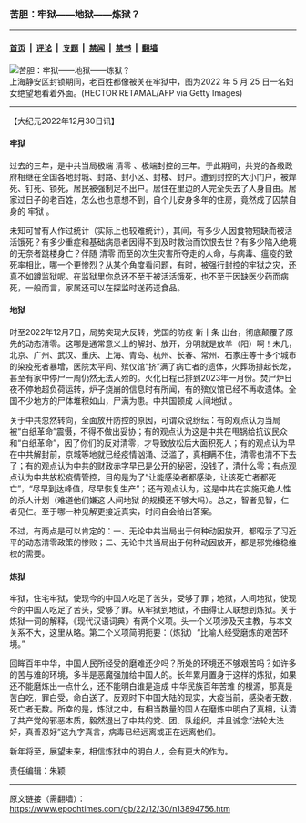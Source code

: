 ### 苦胆：牢狱——地狱——炼狱？

---

#### [首页](../../../..?n13894756) &nbsp;|&nbsp; [评论](../../../../../epoch-comment?n13894756) &nbsp;|&nbsp; [专题](../../../../../epoch-special?n13894756) &nbsp;|&nbsp; [禁闻](../../../../../epoch-news?n13894756) &nbsp;|&nbsp; [禁书](../../../../../books?n13894756) &nbsp;|&nbsp; [翻墙](https://github.com/gfw-breaker/nogfw/blob/master/README.md?n13894756)


<div><img alt="苦胆：牢狱——地狱——炼狱？" class="attachment-djy_600_400 size-djy_600_400 wp-post-image" src="https://i.epochtimes.com/assets/uploads/2022/05/id13747629-GettyImages-1240891572-600x400.jpg"/>
<div class="caption">
 上海静安区封锁期间，老百姓都像被关在牢狱中，图为2022 年 5 月 25 日一名妇女绝望地看着外面。(HECTOR RETAMAL/AFP via Getty Images)
</div></div><hr/><div class="post_content" id="artbody" itemprop="articleBody">
 <!-- article content begin -->
 <p>
  【大纪元2022年12月30日讯】
 </p>
 <h4>
  <ok href="https://www.epochtimes.com/gb/tag/%E7%89%A2%E7%8B%B1.html">
   牢狱
  </ok>
 </h4>
 <p>
  过去的三年，是中共当局极端
  <ok href="https://www.epochtimes.com/gb/tag/%E6%B8%85%E9%9B%B6.html">
   清零
  </ok>
  、极端封控的三年。于此期间，共党的各级政府相继在全国各地封城、封路、封小区、封楼、封户。遭到封控的大小门户，被焊死、钉死、锁死，居民被强制足不出户。居住在里边的人完全失去了人身自由。居家过日子的老百姓，怎么也也意想不到，自个儿安身多年的住房，竟然成了囚禁自身的
  <ok href="https://www.epochtimes.com/gb/tag/%E7%89%A2%E7%8B%B1.html">
   牢狱
  </ok>
  。
 </p>
 <p>
  未知可曾有人作过统计（实际上也较难统计），其间，有多少人因食物短缺而被活活饿死？有多少重症和基础病患者因得不到及时救治而饮恨去世？有多少陷入绝境的无奈者跳楼身亡？伴随
  <ok href="https://www.epochtimes.com/gb/tag/%E6%B8%85%E9%9B%B6.html">
   清零
  </ok>
  而至的次生灾害所夺走的人命，与病毒、瘟疫的致死率相比，哪一个更惨烈？从某个角度看问题，有时，被强行封控的牢狱之灾，还真不如蹲监狱呢。在监狱里你总还不至于被活活饿死，也不至于因缺医少药而病死，一般而言，家属还可以在探监时送药送食品。
 </p>
 <h4>
  地狱
 </h4>
 <p>
  时至2022年12月7日，局势突现大反转，党国的防疫
  <ok href="https://www.epochtimes.com/gb/tag/%E6%96%B0%E5%8D%81%E6%9D%A1.html">
   新十条
  </ok>
  出台，彻底颠覆了原先的动态清零。这哪是通常意义上的解封、放开，分明就是放羊（阳）啊！未几，北京、广州、武汉、重庆、上海、青岛、杭州、长春、常州、石家庄等十多个城市的染疫死者暴增，医院太平间、殡仪馆“挤”满了病亡者的遗体，火葬场排起长龙，甚至有家中停尸一周仍然无法入殓的。火化日程已排到2023年一月份。焚尸炉日夜不停地超负荷运转，炉子烧崩的信息时有所闻，有的殡仪馆已经不再收遗体。全国不少地方的尸体堆积如山，尸满为患。中共国顿成
  <ok href="https://www.epochtimes.com/gb/tag/%E4%BA%BA%E9%97%B4%E5%9C%B0%E7%8B%B1.html">
   人间地狱
  </ok>
  。
 </p>
 <p>
  关于中共忽然转向，全面放开防控的原因，可谓众说纷纭：有的观点认为当局被“白纸革命”震慑，不得不做出妥协；有的观点认为这是中共在甩锅给抗议民众和“白纸革命”，因了你们的反对清零，才导致放松后大面积死人；有的观点认为早在中共解封前，京城等地就已经疫情汹涌、泛滥了，真相瞒不住，清零也清不下去了；有的观点认为中共的财政赤字早已是公开的秘密，没钱了，清什么零；有点观点认为中共放松疫情管控，目的是为了“让能感染者都感染，让该死亡者都死亡”，“尽早到达峰值，尽早恢复生产”；还有观点认为，这是中共在实施灭绝人性的杀人计划（难道他们嫌这
  <ok href="https://www.epochtimes.com/gb/tag/%E4%BA%BA%E9%97%B4%E5%9C%B0%E7%8B%B1.html">
   人间地狱
  </ok>
  的规模还不够大吗）。总之，智者见智，仁者见仁。至于哪一种见解更接近真实，时间自会给出答案。
 </p>
 <p>
  不过，有两点是可以肯定的：一、无论中共当局出于何种动因放开，都昭示了习近平的动态清零政策的惨败；二、无论中共当局出于何种动因放开，都是邪党维稳维权的需要。
 </p>
 <h4>
  炼狱
 </h4>
 <p>
  牢狱，住宅牢狱，使现今的中国人吃足了苦头，受够了罪；地狱，人间地狱，使现今的中国人吃足了苦头，受够了罪。从牢狱到地狱，不由得让人联想到炼狱。关于炼狱一词的解释，《现代汉语词典》有两个义项。头一个义项涉及天主教，与本文关系不大，这里从略。第二个义项简明扼要：（炼狱）“比喻人经受磨炼的艰苦环境。”
 </p>
 <p>
  回眸百年中华，中国人民所经受的磨难还少吗？所处的环境还不够艰苦吗？如许多的苦与难的环境，多半是恶魔强加给中国人的。长年累月置身于这样的炼狱，如果还不能磨炼出一点什么，还不能明白谁是造成
  <ok href="https://www.epochtimes.com/gb/tag/%E4%B8%AD%E5%8D%8E%E6%B0%91%E6%97%8F%E7%99%BE%E5%B9%B4%E8%8B%A6%E9%9A%BE.html">
   中华民族百年苦难
  </ok>
  的根源，那真是苦白吃，罪白受，命白送了。反观时下中国大陆的现实，大疫当前，感染者无数，死亡者无数。所幸的是，炼狱之中，有相当数量的国人在磨炼中明白了真相，认清了共产党的邪恶本质，毅然退出了中共的党、团、队组织，并且诚念“法轮大法好，真善忍好”这九字真言，病毒已经远离或正在远离他们。
 </p>
 <p>
  新年将至，展望未来，相信炼狱中的明白人，会有更大的作为。
 </p>
 <p>
  责任编辑：朱颖
 </p>
 <!-- article content end -->
 <div id="below_article_ad">
 </div>
</div>


---

原文链接（需翻墙）：https://www.epochtimes.com/gb/22/12/30/n13894756.htm